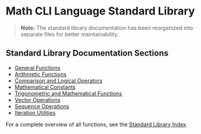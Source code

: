 # Math CLI Language Standard Library

> **Note:** The standard library documentation has been reorganized into separate files for better maintainability.

## Standard Library Documentation Sections

- [General Functions](stdlib/general-functions.md)
- [Arithmetic Functions](stdlib/arithmetic.md)
- [Comparison and Logical Operators](stdlib/comparison-logical.md)
- [Mathematical Constants](stdlib/constants.md)
- [Trigonometric and Mathematical Functions](stdlib/trigonometric.md)
- [Vector Operations](stdlib/vector-operations.md)
- [Sequence Operations](stdlib/sequence-operations.md)
- [Iteration Utilities](stdlib/iteration.md)

For a complete overview of all functions, see the [Standard Library Index](stdlib/index.md).
